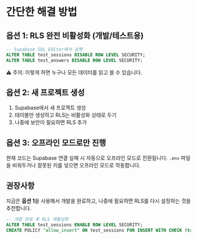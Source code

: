 # 간단한 해결 방법

## 옵션 1: RLS 완전 비활성화 (개발/테스트용)

```sql
-- Supabase SQL Editor에서 실행
ALTER TABLE test_sessions DISABLE ROW LEVEL SECURITY;
ALTER TABLE test_answers DISABLE ROW LEVEL SECURITY;
```

⚠️ 주의: 이렇게 하면 누구나 모든 데이터를 읽고 쓸 수 있습니다.

## 옵션 2: 새 프로젝트 생성

1. Supabase에서 새 프로젝트 생성
2. 테이블만 생성하고 RLS는 비활성화 상태로 두기
3. 나중에 보안이 필요하면 RLS 추가

## 옵션 3: 오프라인 모드로만 진행

현재 코드는 Supabase 연결 실패 시 자동으로 오프라인 모드로 전환됩니다.
`.env` 파일을 비워두거나 잘못된 키를 넣으면 오프라인 모드로 작동합니다.

## 권장사항

지금은 **옵션 1**을 사용해서 개발을 완료하고, 
나중에 필요하면 RLS를 다시 설정하는 것을 추천합니다.

```sql
-- 개발 완료 후 RLS 재활성화
ALTER TABLE test_sessions ENABLE ROW LEVEL SECURITY;
CREATE POLICY "allow_insert" ON test_sessions FOR INSERT WITH CHECK (true);
```